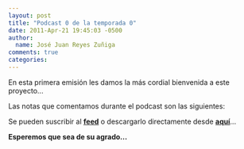 ```yaml
---
layout: post
title: "Podcast 0 de la temporada 0"
date: 2011-Apr-21 19:45:03 -0500
author:
  name: José Juan Reyes Zuñiga
comments: true
categories:
---
```


En esta primera emisión les damos la más cordial bienvenida a este proyecto...

Las notas que comentamos durante el podcast son las siguientes:

Se pueden suscribir al <strong><a href="http://vivecodigo.org/feed.xml">feed</a></strong> o descargarlo directamente desde <strong><a href="http://s3.amazonaws.com/media.vivecodigo.org/podcast/temporada0/ViveCodigo00x00_low.mov">aquí</a></strong>...

<strong>Esperemos que sea de su agrado...</strong>
